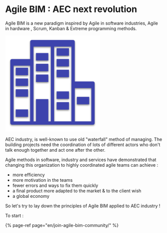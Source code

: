 # Agile BIM : AEC next revolution

Agile  BIM is a new paradigm inspired by Agile in software industries, Agile in hardware , Scrum, Kanban & Extreme programming methods. 

![agileBIM logo](.gitbook/assets/logo-agilebim.png)

AEC industry, is well-known to use old  "waterfall"  method of managing.  The building projects need the coordination of lots of different actors who don't talk enough together and  act one after the other. 

Agile methods in software, industry and services have demonstrated that changing this organization to  highly coordinated agile teams can achieve : 

* more efficiency 
* more motivation in the teams 
* fewer errors and ways to fix them quickly
* a final product more adapted to the market & to the client wish
* a global economy

So let's try to lay down the principles of Agile BIM applied to AEC industry !

To start : 

{% page-ref page="en/join-agile-bim-community/" %}

